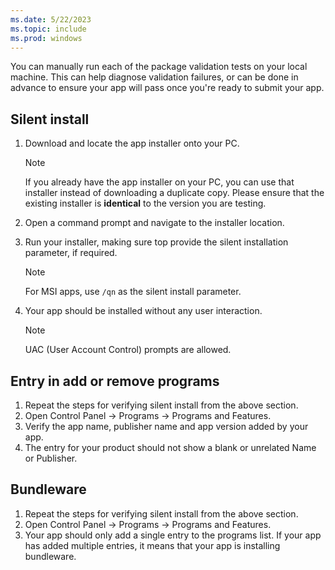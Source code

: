 ```yaml
---
ms.date: 5/22/2023
ms.topic: include
ms.prod: windows
---
```


You can manually run each of the package validation tests on your local machine. This can help diagnose validation failures, or can be done in advance to ensure your app will pass once you're ready to submit your app.

## Silent install

1. Download and locate the app installer onto your PC.
    > [!NOTE]
    > If you already have the app installer on your PC, you can use that installer instead of downloading a duplicate copy. Please ensure that the existing installer is **identical** to the version you are testing.
1. Open a command prompt and navigate to the installer location.
1. Run your installer, making sure top provide the silent installation parameter, if required.
    > [!NOTE]
    > For MSI apps, use `/qn` as the silent install parameter.
1. Your app should be installed without any user interaction.

    > [!NOTE]
    > UAC (User Account Control) prompts are allowed.

## Entry in add or remove programs

1. Repeat the steps for verifying silent install from the above section.
2. Open Control Panel -> Programs -> Programs and Features.
3. Verify the app name, publisher name and app version added by your app.
4. The entry for your product should not show a blank or unrelated Name or Publisher.

## Bundleware

1. Repeat the steps for verifying silent install from the above section.
1. Open Control Panel -> Programs -> Programs and Features.
1. Your app should only add a single entry to the programs list. If your app has added multiple entries, it means that your app is installing bundleware.

